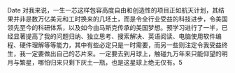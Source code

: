 Date
对我来说，一生一芯这样包容高度自由和创造性的项目正如航天计划，其结果并非是数万亿美元和工时换来的几坯土，而是令全行业受益的科技进步，令美国领先至今的科研体系，以及如今由马斯克传承的美国梦想。预学习进行了一半，已经显著提高了我的问题归纳、独立思考、搜索解决、英语阅读、电脑使用软件编程、硬件理解等等能力，其中有些必定只是一时需要，而另一些则注定令我受益终生，我一定要做出自己的芯片来。一定要去到月球上，触碰九万年来只能仰望的明月与繁星，哪怕归来只剩下灰土一瓶，也是这星球上绝无仅有。5
